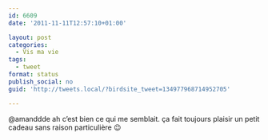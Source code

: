 ```yaml
---
id: 6609
date: '2011-11-11T12:57:10+01:00'

layout: post
categories:
  - Vis ma vie
tags:
  - tweet
format: status
publish_social: no
guid: 'http://tweets.local/?birdsite_tweet=134977968714952705'

---
```


@amanddde ah c’est bien ce qui me semblait. ça fait toujours plaisir un petit cadeau sans raison particulière 😉